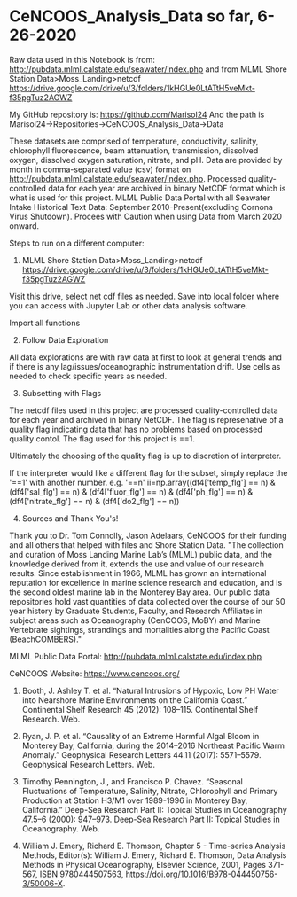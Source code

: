 # CeNCOOS_Analysis_Data so far, 6-26-2020

Raw data used in this Notebook is from: http://pubdata.mlml.calstate.edu/seawater/index.php and from MLML Shore Station Data>Moss_Landing>netcdf https://drive.google.com/drive/u/3/folders/1kHGUe0LtATtH5veMkt-f35pgTuz2AGWZ

My GitHub repository is: https://github.com/Marisol24
And the path is Marisol24->Repositories->CeNCOOS_Analysis_Data->Data

These datasets are comprised of temperature, conductivity, salinity, chlorophyll fluorescence, beam attenuation, transmission, dissolved oxygen, dissolved oxygen saturation, nitrate, and pH. 
Data are provided by month in comma-separated value (csv) format on http://pubdata.mlml.calstate.edu/seawater/index.php. Processed quality-controlled data for each year are archived in binary NetCDF format which is what is used for this project. 
MLML Public Data Portal with all Seawater Intake Historical Text Data: September 2010-Present(excluding Cornona Virus Shutdown). Procees with Caution when using Data from March 2020 onward.

Steps to run on a different computer:

1. MLML Shore Station Data>Moss_Landing>netcdf https://drive.google.com/drive/u/3/folders/1kHGUe0LtATtH5veMkt-f35pgTuz2AGWZ

Visit this drive, select net cdf files as needed. Save into local folder where you can access with Jupyter Lab or other data analysis software. 

Import all functions

2. Follow Data Exploration

All data explorations are with raw data at first to look at general trends and if there is any lag/issues/oceanographic instrumentation drift.
Use cells as needed to check specific years as needed. 

3. Subsetting with Flags

 The netcdf files used in this project are processed quality-controlled data for each year and archived in binary NetCDF. The flag is represenative of a quality flag indicating data that has no problems based on processed quality contol. The flag used for this project is ==1. 

Ultimately the choosing of the quality flag is up to discretion of interpreter.

If the interpreter would like a different flag for the subset, simply replace the '==1' with another number. e.g. '==n'
ii=np.array((df4['temp_flg'] == n) & (df4['sal_flg'] == n) & (df4['fluor_flg'] == n) & (df4['ph_flg'] == n) & (df4['nitrate_flg'] == n) & (df4['do2_flg'] == n))

4. Sources and Thank You's!
 
 Thank you to Dr. Tom Connolly, Jason Adelaars, CeNCOOS for their funding and all others that helped with files and Shore Station Data. 
 "The collection and curation of Moss Landing Marine Lab’s (MLML) public data, and the knowledge derived from it, extends the use and value of our research results. Since establishment in 1966, MLML has grown an international reputation for excellence in marine science research and education, and is the second oldest marine lab in the Monterey Bay area. Our public data repositories hold vast quantities of data collected over the course of our 50 year history by Graduate Students, Faculty, and Research Affiliates in subject areas such as Oceanography (CenCOOS, MoBY) and Marine Vertebrate sightings, strandings and mortalities along the Pacific Coast (BeachCOMBERS)."
 
MLML Public Data Portal: http://pubdata.mlml.calstate.edu/index.php

CeNCOOS Website: https://www.cencoos.org/

1.	Booth, J. Ashley T. et al. “Natural Intrusions of Hypoxic, Low PH Water into Nearshore Marine Environments on the California Coast.” Continental Shelf Research 45 (2012): 108–115. Continental Shelf Research. Web.

2.	Ryan, J. P. et al. “Causality of an Extreme Harmful Algal Bloom in Monterey Bay, California, during the 2014–2016 Northeast Pacific Warm Anomaly.” Geophysical Research Letters 44.11 (2017): 5571–5579. Geophysical Research Letters. Web.

3.	Timothy Pennington, J., and Francisco P. Chavez. “Seasonal Fluctuations of Temperature, Salinity, Nitrate, Chlorophyll and Primary Production at Station H3/M1 over 1989-1996 in Monterey Bay, California.” Deep-Sea Research Part II: Topical Studies in Oceanography 47.5–6 (2000): 947–973. Deep-Sea Research Part II: Topical Studies in Oceanography. Web.

4. William J. Emery, Richard E. Thomson, Chapter 5 - Time-series Analysis Methods, Editor(s): William J. Emery, Richard E. Thomson, Data Analysis Methods in Physical Oceanography, Elsevier Science, 2001, Pages 371-567, ISBN 9780444507563, https://doi.org/10.1016/B978-044450756-3/50006-X.
